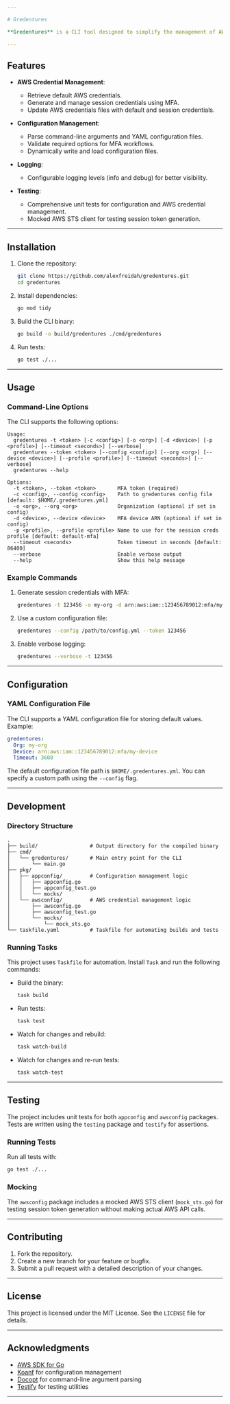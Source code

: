 ```yaml
---

# Gredentures

**Gredentures** is a CLI tool designed to simplify the management of AWS credentials and configurations, particularly for workflows involving multi-factor authentication (MFA). It provides functionality for parsing configuration files, managing session tokens, and updating AWS credentials files.

---
```


## Features

- **AWS Credential Management**:
  - Retrieve default AWS credentials.
  - Generate and manage session credentials using MFA.
  - Update AWS credentials files with default and session credentials.

- **Configuration Management**:
  - Parse command-line arguments and YAML configuration files.
  - Validate required options for MFA workflows.
  - Dynamically write and load configuration files.

- **Logging**:
  - Configurable logging levels (info and debug) for better visibility.

- **Testing**:
  - Comprehensive unit tests for configuration and AWS credential management.
  - Mocked AWS STS client for testing session token generation.

---

## Installation

1. Clone the repository:
   ```bash
   git clone https://github.com/alexfreidah/gredentures.git
   cd gredentures
   ```

2. Install dependencies:
   ```bash
   go mod tidy
   ```

3. Build the CLI binary:
   ```bash
   go build -o build/gredentures ./cmd/gredentures
   ```

4. Run tests:
   ```bash
   go test ./...
   ```

---

## Usage

### Command-Line Options

The CLI supports the following options:

```text
Usage:
  gredentures -t <token> [-c <config>] [-o <org>] [-d <device>] [-p <profile>] [--timeout <seconds>] [--verbose]
  gredentures --token <token> [--config <config>] [--org <org>] [--device <device>] [--profile <profile>] [--timeout <seconds>] [--verbose]
  gredentures --help

Options:
  -t <token>, --token <token>       MFA token (required)
  -c <config>, --config <config>    Path to gredentures config file [default: $HOME/.gredentures.yml]
  -o <org>, --org <org>             Organization (optional if set in config)
  -d <device>, --device <device>    MFA device ARN (optional if set in config)
  -p <profile>, --profile <profile> Name to use for the session creds profile [default: default-mfa]
  --timeout <seconds>               Token timeout in seconds [default: 86400]
  --verbose                         Enable verbose output
  --help                            Show this help message
```

### Example Commands

1. Generate session credentials with MFA:
   ```bash
   gredentures -t 123456 -o my-org -d arn:aws:iam::123456789012:mfa/my-device
   ```

2. Use a custom configuration file:
   ```bash
   gredentures --config /path/to/config.yml --token 123456
   ```

3. Enable verbose logging:
   ```bash
   gredentures --verbose -t 123456
   ```

---

## Configuration

### YAML Configuration File

The CLI supports a YAML configuration file for storing default values. Example:

```yaml
gredentures:
  Org: my-org
  Device: arn:aws:iam::123456789012:mfa/my-device
  Timeout: 3600
```

The default configuration file path is `$HOME/.gredentures.yml`. You can specify a custom path using the `--config` flag.

---

## Development

### Directory Structure

```plaintext
.
├── build/                 # Output directory for the compiled binary
├── cmd/
│   └── gredentures/       # Main entry point for the CLI
│       └── main.go
├── pkg/
│   ├── appconfig/         # Configuration management logic
│   │   ├── appconfig.go
│   │   ├── appconfig_test.go
│   │   └── mocks/
│   └── awsconfig/         # AWS credential management logic
│       ├── awsconfig.go
│       ├── awsconfig_test.go
│       └── mocks/
│           └── mock_sts.go
└── taskfile.yaml          # Taskfile for automating builds and tests
```

### Running Tasks

This project uses `Taskfile` for automation. Install `Task` and run the following commands:

- Build the binary:
  ```bash
  task build
  ```

- Run tests:
  ```bash
  task test
  ```

- Watch for changes and rebuild:
  ```bash
  task watch-build
  ```

- Watch for changes and re-run tests:
  ```bash
  task watch-test
  ```

---

## Testing

The project includes unit tests for both `appconfig` and `awsconfig` packages. Tests are written using the `testing` package and `testify` for assertions.

### Running Tests

Run all tests with:
```bash
go test ./...
```

### Mocking

The `awsconfig` package includes a mocked AWS STS client (`mock_sts.go`) for testing session token generation without making actual AWS API calls.

---

## Contributing

1. Fork the repository.
2. Create a new branch for your feature or bugfix.
3. Submit a pull request with a detailed description of your changes.

---

## License

This project is licensed under the MIT License. See the `LICENSE` file for details.

---

## Acknowledgments

- [AWS SDK for Go](https://github.com/aws/aws-sdk-go-v2)
- [Koanf](https://github.com/knadh/koanf) for configuration management
- [Docopt](https://github.com/docopt/docopt.go) for command-line argument parsing
- [Testify](https://github.com/stretchr/testify) for testing utilities

---
